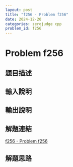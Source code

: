 ```yaml
---
layout: post
title: "f256 - Problem f256"
date: 2024-12-20
categories: zerojudge cpp
problem_id: f256
---
```


# Problem f256

## 題目描述



## 輸入說明



## 輸出說明



## 解題連結

[f256 - Problem f256](https://zerojudge.tw/ShowProblem?problemid=f256)

## 解題思路

